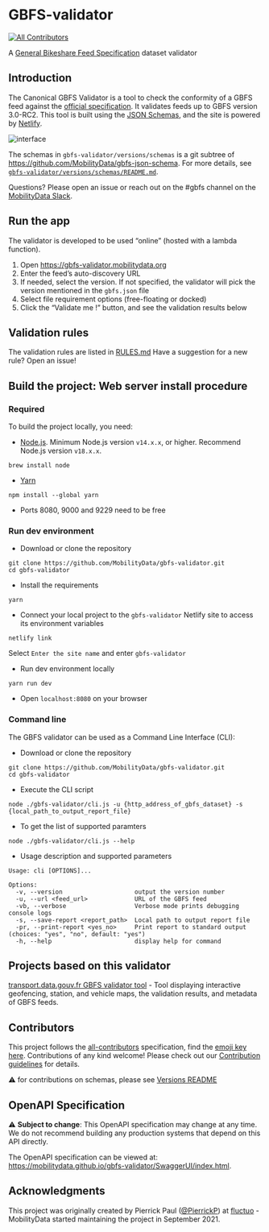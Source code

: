 # GBFS-validator

[![All Contributors](https://img.shields.io/github/all-contributors/MobilityData/gbfs-validator?color=blue&style=flat)](#contributors)

A [General Bikeshare Feed Specification](https://github.com/MobilityData/gbfs) dataset validator

## Introduction

The Canonical GBFS Validator is a tool to check the conformity of a GBFS feed against the [official specification](https://github.com/MobilityData/gbfs/blob/master/gbfs.md).
It validates feeds up to GBFS version 3.0-RC2.
This tool is built using the [JSON Schemas](https://github.com/MobilityData/gbfs-json-schema), and the site is powered by [Netlify](https://www.netlify.com/).

![interface](https://github.com/MobilityData/gbfs-validator/assets/2423604/11206e7a-dd64-4133-bb32-eaa391815e60)

The schemas in `gbfs-validator/versions/schemas` is a git subtree of https://github.com/MobilityData/gbfs-json-schema. For more details, see [`gbfs-validator/versions/schemas/README.md`](https://github.com/MobilityData/gbfs-validator/tree/master/gbfs-validator/versions).

Questions? Please open an issue or reach out on the #gbfs channel on the [MobilityData Slack](https://mobilitydata-io.slack.com/).

## Run the app

The validator is developed to be used “online” (hosted with a lambda function).

1.  Open https://gbfs-validator.mobilitydata.org
2.  Enter the feed’s auto-discovery URL
3.  If needed, select the version. If not specified, the validator will pick the version mentioned in the `gbfs.json` file
4.  Select file requirement options (free-floating or docked)
5.  Click the “Validate me !” button, and see the validation results below

## Validation rules

The validation rules are listed in [RULES.md](/RULES.md)
Have a suggestion for a new rule? Open an issue!

## Build the project: Web server install procedure

### Required

To build the project locally, you need:

- [Node.js](https://nodejs.org/en/download/). Minimum Node.js version `v14.x.x`, or higher. Recommend Node.js version `v18.x.x`.
```shell
brew install node
```

- [Yarn](https://classic.yarnpkg.com/en/docs/install/)
```shell
npm install --global yarn
```

- Ports 8080, 9000 and 9229 need to be free

### Run dev environment

- Download or clone the repository
```shell
git clone https://github.com/MobilityData/gbfs-validator.git
cd gbfs-validator
```

- Install the requirements
```shell
yarn
```

- Connect your local project to the `gbfs-validator` Netlify site to access its environment variables
```shell
netlify link
```
Select `Enter the site name` and enter `gbfs-validator`

- Run dev environment locally
```shell
yarn run dev
```

- Open `localhost:8080` on your browser

### Command line
The GBFS validator can be used as a Command Line Interface (CLI):

- Download or clone the repository
```shell
git clone https://github.com/MobilityData/gbfs-validator.git
cd gbfs-validator
```

- Execute the CLI script
```shell
node ./gbfs-validator/cli.js -u {http_address_of_gbfs_dataset} -s {local_path_to_output_report_file}
```

- To get the list of supported paramters
```shell
node ./gbfs-validator/cli.js --help
```

- Usage description and supported parameters
```
Usage: cli [OPTIONS]...

Options:
  -v, --version                    output the version number
  -u, --url <feed_url>             URL of the GBFS feed
  -vb, --verbose                   Verbose mode prints debugging console logs
  -s, --save-report <report_path>  Local path to output report file
  -pr, --print-report <yes_no>     Print report to standard output (choices: "yes", "no", default: "yes")
  -h, --help                       display help for command
```

## Projects based on this validator

[transport.data.gouv.fr GBFS validator tool](https://transport.data.gouv.fr/validation?type=gbfs) - Tool displaying interactive geofencing, station, and vehicle maps, the validation results, and metadata of GBFS feeds.

## Contributors

<!-- ALL-CONTRIBUTORS-LIST:START - Do not remove or modify this section -->
<!-- prettier-ignore-start -->
<!-- markdownlint-disable -->

<!-- markdownlint-restore -->
<!-- prettier-ignore-end -->

<!-- ALL-CONTRIBUTORS-LIST:END -->

This project follows the [all-contributors](https://allcontributors.org/docs/en/overview) specification, find the [emoji key here](https://allcontributors.org/docs/en/emoji-key). Contributions of any kind welcome! Please check out our [Contribution guidelines](/CONTRIBUTING.md) for details.

:warning: for contributions on schemas, please see [Versions README](gbfs-validator/versions/README.md)

## OpenAPI Specification

:warning: **Subject to change**: This OpenAPI specification may change at any time. We do not recommend building any production systems that depend on this API directly.

The OpenAPI specification can be viewed at: https://mobilitydata.github.io/gbfs-validator/SwaggerUI/index.html.

## Acknowledgments

This project was originally created by Pierrick Paul ([@PierrickP](https://github.com/PierrickP)) at [fluctuo](https://fluctuo.com/) - MobilityData started maintaining the project in September 2021.
